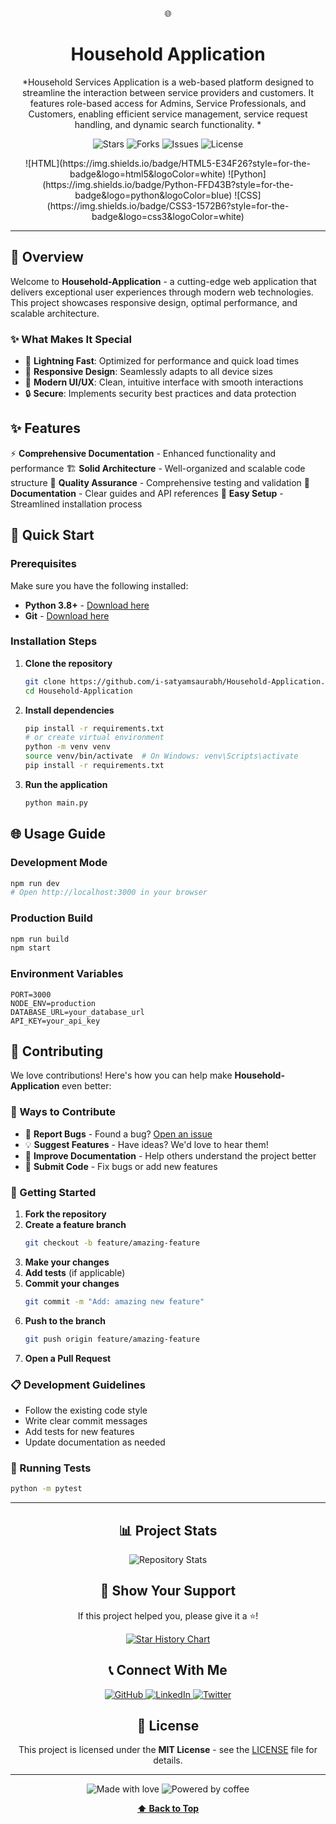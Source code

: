 <a name="top"></a>

<div align="center">

🌐 

# Household Application

*Household Services Application is a web-based platform designed to streamline the interaction between service providers and customers. It features role-based access for Admins, Service Professionals, and Customers, enabling efficient service management, service request handling, and dynamic search functionality. *

<p align="center">
  <img src="https://img.shields.io/github/stars/i-satyamsaurabh/Household-Application?style=for-the-badge&logo=github&color=gold" alt="Stars"/>
  <img src="https://img.shields.io/github/forks/i-satyamsaurabh/Household-Application?style=for-the-badge&logo=github&color=blue" alt="Forks"/>
  <img src="https://img.shields.io/github/issues/i-satyamsaurabh/Household-Application?style=for-the-badge&logo=github&color=red" alt="Issues"/>
  <img src="https://img.shields.io/github/license/i-satyamsaurabh/Household-Application?style=for-the-badge&color=green" alt="License"/>
</p>

<p align="center">![HTML](https://img.shields.io/badge/HTML5-E34F26?style=for-the-badge&logo=html5&logoColor=white) ![Python](https://img.shields.io/badge/Python-FFD43B?style=for-the-badge&logo=python&logoColor=blue) ![CSS](https://img.shields.io/badge/CSS3-1572B6?style=for-the-badge&logo=css3&logoColor=white)</p>

</div>

---

## 🌟 Overview

Welcome to **Household-Application** - a cutting-edge web application that delivers exceptional user experiences through modern web technologies. This project showcases responsive design, optimal performance, and scalable architecture.

### ✨ What Makes It Special

- 🚀 **Lightning Fast**: Optimized for performance and quick load times
- 📱 **Responsive Design**: Seamlessly adapts to all device sizes
- 🎨 **Modern UI/UX**: Clean, intuitive interface with smooth interactions
- 🔒 **Secure**: Implements security best practices and data protection

## ✨ Features

⚡ **Comprehensive Documentation** - Enhanced functionality and performance
🏗️ **Solid Architecture** - Well-organized and scalable code structure
🧪 **Quality Assurance** - Comprehensive testing and validation
📖 **Documentation** - Clear guides and API references
🔧 **Easy Setup** - Streamlined installation process

## 🚀 Quick Start

### Prerequisites

Make sure you have the following installed:

- **Python 3.8+** - [Download here](https://python.org/downloads/)
- **Git** - [Download here](https://git-scm.com/downloads)

### Installation Steps

1. **Clone the repository**
   ```bash
   git clone https://github.com/i-satyamsaurabh/Household-Application.git
   cd Household-Application
   ```

2. **Install dependencies**
   ```bash
   pip install -r requirements.txt
   # or create virtual environment
   python -m venv venv
   source venv/bin/activate  # On Windows: venv\Scripts\activate
   pip install -r requirements.txt
   ```

3. **Run the application**
   ```bash
   python main.py
   ```

## 🌐 Usage Guide

### Development Mode

```bash
npm run dev
# Open http://localhost:3000 in your browser
```

### Production Build

```bash
npm run build
npm start
```

### Environment Variables

```env
PORT=3000
NODE_ENV=production
DATABASE_URL=your_database_url
API_KEY=your_api_key
```

## 🤝 Contributing

We love contributions! Here's how you can help make **Household-Application** even better:

### 🌟 Ways to Contribute

- 🐛 **Report Bugs** - Found a bug? [Open an issue](https://github.com/i-satyamsaurabh/Household-Application/issues)
- 💡 **Suggest Features** - Have ideas? We'd love to hear them!
- 📝 **Improve Documentation** - Help others understand the project better
- 🔧 **Submit Code** - Fix bugs or add new features

### 🚀 Getting Started

1. **Fork the repository**
2. **Create a feature branch**
   ```bash
   git checkout -b feature/amazing-feature
   ```
3. **Make your changes**
4. **Add tests** (if applicable)
5. **Commit your changes**
   ```bash
   git commit -m "Add: amazing new feature"
   ```
6. **Push to the branch**
   ```bash
   git push origin feature/amazing-feature
   ```
7. **Open a Pull Request**

### 📋 Development Guidelines

- Follow the existing code style
- Write clear commit messages
- Add tests for new features
- Update documentation as needed

### 🧪 Running Tests

```bash
python -m pytest
```

---

<div align="center">

## 📊 Project Stats

<img src="https://github-readme-stats.vercel.app/api/pin/?username=i-satyamsaurabh&repo=Household-Application&theme=tokyonight&hide_border=true" alt="Repository Stats"/>

## 🌟 Show Your Support

If this project helped you, please give it a ⭐!

[![Star History Chart](https://api.star-history.com/svg?repos=i-satyamsaurabh/Household-Application&type=Date&theme=dark)](https://star-history.com/#i-satyamsaurabh/Household-Application&Date)

## 📞 Connect With Me

<p align="center">
  <a href="https://github.com/i-satyamsaurabh">
    <img src="https://img.shields.io/badge/GitHub-100000?style=for-the-badge&logo=github&logoColor=white" alt="GitHub"/>
  </a>
  <a href="https://linkedin.com/in/i-satyamsaurabh">
    <img src="https://img.shields.io/badge/LinkedIn-0077B5?style=for-the-badge&logo=linkedin&logoColor=white" alt="LinkedIn"/>
  </a>
  <a href="https://twitter.com/i-satyamsaurabh">
    <img src="https://img.shields.io/badge/Twitter-1DA1F2?style=for-the-badge&logo=twitter&logoColor=white" alt="Twitter"/>
  </a>
</p>

## 📝 License

This project is licensed under the **MIT License** - see the [LICENSE](LICENSE) file for details.

---

<p align="center">
  <img src="https://img.shields.io/badge/Made%20with-❤️-red?style=for-the-badge" alt="Made with love"/>
  <img src="https://img.shields.io/badge/Powered%20by-☕-brown?style=for-the-badge" alt="Powered by coffee"/>
</p>

**[⬆ Back to Top](#top)**

</div>
